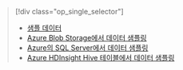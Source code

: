 > [!div class="op_single_selector"]
> * [샘플 데이터](../articles/machine-learning/machine-learning-data-science-sample-data.md)
> * [Azure Blob Storage에서 데이터 샘플링](../articles/machine-learning/machine-learning-data-science-sample-data-blob.md)
> * [Azure의 SQL Server에서 데이터 샘플링](../articles/machine-learning/machine-learning-data-science-sample-data-sql-server.md)
> * [Azure HDInsight Hive 테이블에서 데이터 샘플링](../articles/machine-learning/machine-learning-data-science-sample-data-hive.md)
> 
> 


